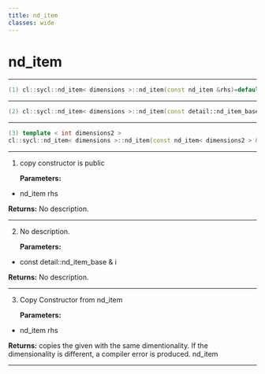 ```yaml
---
title: nd_item
classes: wide
---
```

# nd_item

---

```cpp
(1) cl::sycl::nd_item< dimensions >::nd_item(const nd_item &rhs)=default
```

---

```cpp
(2) cl::sycl::nd_item< dimensions >::nd_item(const detail::nd_item_base &i)
```

---

```cpp
(3) template < int dimensions2 >
cl::sycl::nd_item< dimensions >::nd_item(const nd_item< dimensions2 > &rhs)
```

---

1. copy constructor is public 

   **Parameters:**

  * nd_item rhs

   

   **Returns:** No description.

---

2. No description.

   **Parameters:**

  * const detail::nd_item_base & i

   

   **Returns:** No description.

---

3. Copy Constructor from nd_item<dims> 

   **Parameters:**

  * nd_item rhs

   

   **Returns:** copies the given  with the same dimentionality. If the dimensionality is different, a compiler error is produced. nd_item

---

